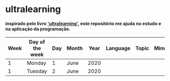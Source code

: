 # ultralearning

#### inspirado pelo livro ['ultralearning'](https://www.amazon.com.br/Ultralearning-Master-Outsmart-Competition-Accelerate/dp/006285268X), este repositório me ajuda no estudo e na aplicação da programação.     
  
| Week | Day of the week | Day | Month | Year | Language |    Topic    | Minutes | Certificate |  
|------|-----------------|-----|-------|------|----------|-------------|---------|-------------|
|  1   |      Monday     |  1  | June  | 2020 |          |             |         |             |              
|  1   |      Tuesday    |  2  | June  | 2020 |          |             |         |             |              

